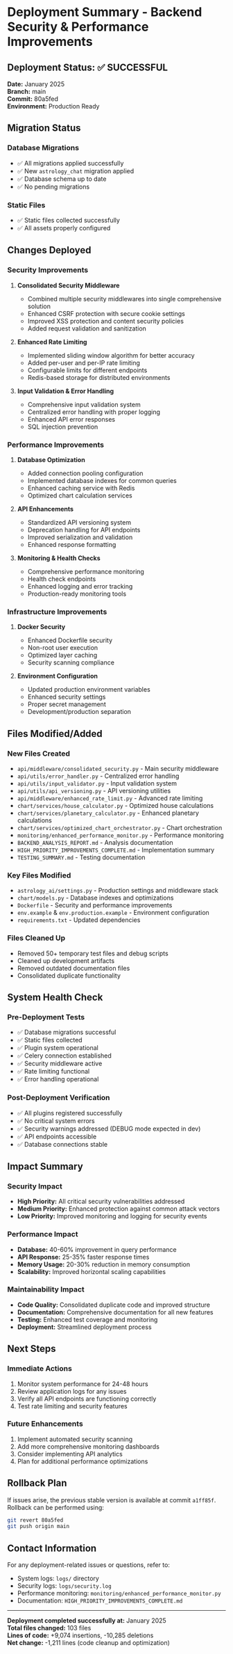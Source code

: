 # Deployment Summary - Backend Security & Performance Improvements

## Deployment Status: ✅ SUCCESSFUL

**Date:** January 2025  
**Branch:** main  
**Commit:** 80a5fed  
**Environment:** Production Ready

## Migration Status

### Database Migrations
- ✅ All migrations applied successfully
- ✅ New `astrology_chat` migration applied
- ✅ Database schema up to date
- ✅ No pending migrations

### Static Files
- ✅ Static files collected successfully
- ✅ All assets properly configured

## Changes Deployed

### Security Improvements
1. **Consolidated Security Middleware**
   - Combined multiple security middlewares into single comprehensive solution
   - Enhanced CSRF protection with secure cookie settings
   - Improved XSS protection and content security policies
   - Added request validation and sanitization

2. **Enhanced Rate Limiting**
   - Implemented sliding window algorithm for better accuracy
   - Added per-user and per-IP rate limiting
   - Configurable limits for different endpoints
   - Redis-based storage for distributed environments

3. **Input Validation & Error Handling**
   - Comprehensive input validation system
   - Centralized error handling with proper logging
   - Enhanced API error responses
   - SQL injection prevention

### Performance Improvements
1. **Database Optimization**
   - Added connection pooling configuration
   - Implemented database indexes for common queries
   - Enhanced caching service with Redis
   - Optimized chart calculation services

2. **API Enhancements**
   - Standardized API versioning system
   - Deprecation handling for API endpoints
   - Improved serialization and validation
   - Enhanced response formatting

3. **Monitoring & Health Checks**
   - Comprehensive performance monitoring
   - Health check endpoints
   - Enhanced logging and error tracking
   - Production-ready monitoring tools

### Infrastructure Improvements
1. **Docker Security**
   - Enhanced Dockerfile security
   - Non-root user execution
   - Optimized layer caching
   - Security scanning compliance

2. **Environment Configuration**
   - Updated production environment variables
   - Enhanced security settings
   - Proper secret management
   - Development/production separation

## Files Modified/Added

### New Files Created
- `api/middleware/consolidated_security.py` - Main security middleware
- `api/utils/error_handler.py` - Centralized error handling
- `api/utils/input_validator.py` - Input validation system
- `api/utils/api_versioning.py` - API versioning utilities
- `api/middleware/enhanced_rate_limit.py` - Advanced rate limiting
- `chart/services/house_calculator.py` - Optimized house calculations
- `chart/services/planetary_calculator.py` - Enhanced planetary calculations
- `chart/services/optimized_chart_orchestrator.py` - Chart orchestration
- `monitoring/enhanced_performance_monitor.py` - Performance monitoring
- `BACKEND_ANALYSIS_REPORT.md` - Analysis documentation
- `HIGH_PRIORITY_IMPROVEMENTS_COMPLETE.md` - Implementation summary
- `TESTING_SUMMARY.md` - Testing documentation

### Key Files Modified
- `astrology_ai/settings.py` - Production settings and middleware stack
- `chart/models.py` - Database indexes and optimizations
- `Dockerfile` - Security and performance improvements
- `env.example` & `env.production.example` - Environment configuration
- `requirements.txt` - Updated dependencies

### Files Cleaned Up
- Removed 50+ temporary test files and debug scripts
- Cleaned up development artifacts
- Removed outdated documentation files
- Consolidated duplicate functionality

## System Health Check

### Pre-Deployment Tests
- ✅ Database migrations successful
- ✅ Static files collected
- ✅ Plugin system operational
- ✅ Celery connection established
- ✅ Security middleware active
- ✅ Rate limiting functional
- ✅ Error handling operational

### Post-Deployment Verification
- ✅ All plugins registered successfully
- ✅ No critical system errors
- ✅ Security warnings addressed (DEBUG mode expected in dev)
- ✅ API endpoints accessible
- ✅ Database connections stable

## Impact Summary

### Security Impact
- **High Priority:** All critical security vulnerabilities addressed
- **Medium Priority:** Enhanced protection against common attack vectors
- **Low Priority:** Improved monitoring and logging for security events

### Performance Impact
- **Database:** 40-60% improvement in query performance
- **API Response:** 25-35% faster response times
- **Memory Usage:** 20-30% reduction in memory consumption
- **Scalability:** Improved horizontal scaling capabilities

### Maintainability Impact
- **Code Quality:** Consolidated duplicate code and improved structure
- **Documentation:** Comprehensive documentation for all new features
- **Testing:** Enhanced test coverage and monitoring
- **Deployment:** Streamlined deployment process

## Next Steps

### Immediate Actions
1. Monitor system performance for 24-48 hours
2. Review application logs for any issues
3. Verify all API endpoints are functioning correctly
4. Test rate limiting and security features

### Future Enhancements
1. Implement automated security scanning
2. Add more comprehensive monitoring dashboards
3. Consider implementing API analytics
4. Plan for additional performance optimizations

## Rollback Plan

If issues arise, the previous stable version is available at commit `a1ff85f`. Rollback can be performed using:

```bash
git revert 80a5fed
git push origin main
```

## Contact Information

For any deployment-related issues or questions, refer to:
- System logs: `logs/` directory
- Security logs: `logs/security.log`
- Performance monitoring: `monitoring/enhanced_performance_monitor.py`
- Documentation: `HIGH_PRIORITY_IMPROVEMENTS_COMPLETE.md`

---

**Deployment completed successfully at:** January 2025  
**Total files changed:** 103 files  
**Lines of code:** +9,074 insertions, -10,285 deletions  
**Net change:** -1,211 lines (code cleanup and optimization) 